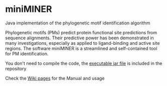 # miniMINER
Java implementation of the phylogenetic motif identification algorithm

Phylogenetic motifs (PMs) predict protein functional site predictions from sequence alignments. Their predictive power has been demonstrated in many investigations, especially as applied to ligand-binding and active site regions. 
The software miniMINER is a streamlined and self-contained tool for PM identification. 


You don't need to compile the code, the [executable jar file](https://github.com/etabari/miniMINER/blob/master/dist/miniminer.jar) is included in the repository


Check the [Wiki pages](https://github.com/etabari/miniMINER/wiki) for the Manual and usage



